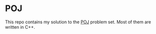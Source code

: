 # POJ

This repo contains my solution to the [POJ](http://poj.org/) problem set.
Most of them are written in C++.
